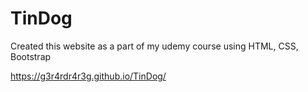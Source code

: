 # TinDog
Created this website as a part of my udemy course using HTML, CSS, Bootstrap

https://g3r4rdr4r3g.github.io/TinDog/
